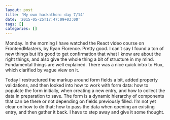 ```yaml
---
layout: post
title: 'My own hackathon: day 7/14'
date: '2015-05-25T17:47:09+03:00'
tags: []
categories: []
---
```

Monday. In the morning I have watched the React video course on
FrontendMasters, by Ryan Florence. Pretty good. I can’t say I found a
ton of new things but it’s good to get confirmation that what I know are
about the right things, and also give the whole thing a bit of structure
in my mind. Fundamental things are well explained. There was a nice
quick intro to Flux, which clarified by vague view on it.

Today I restructured the markup around form fields a bit, added property
validations, and then looked into how to work with form data: how to
populate the form initially, when creating a new entry, and how to
collect the data in preparation to save. The form is a dynamic hierarchy
of components that can be there or not depending on fields previously
filled. I’m not yet clear on how to do that: how to pass the data when
opening an existing entry, and then gather it back. I have to step away
and give it some thought.
